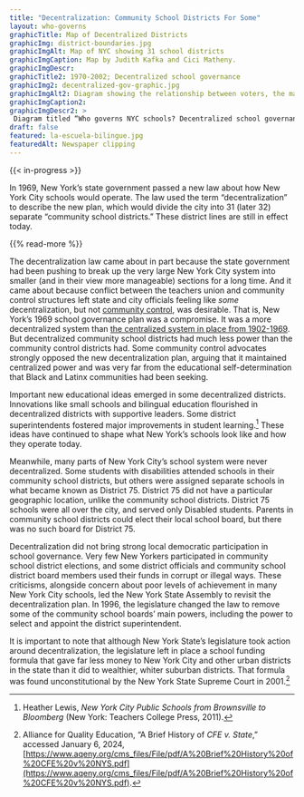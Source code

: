 ```yaml
--- 
title: "Decentralization: Community School Districts For Some"
layout: who-governs
graphicTitle: Map of Decentralized Districts
graphicImg: district-boundaries.jpg
graphicImgAlt: Map of NYC showing 31 school districts
graphicImgCaption: Map by Judith Kafka and Cici Matheny.
graphicImgDescr: 
graphicTitle2: 1970-2002; Decentralized school governance
graphicImg2: decentralized-gov-graphic.jpg
graphicImgAlt2: Diagram showing the relationship between voters, the mayor, borough presidents, board of education, district boards, and the rest of the school system 
graphicImgCaption2:
graphicImgDescr2: >
 Diagram titled “Who governs NYC schools? Decentralized school governance, 1970-2002.” A flow chart depicts a simplified version of the system, which is very complex. Under this system, voters elect the mayor, who appoints two members of the central board of education. Voters elect borough presidents, who each appoint one member of the central board of education. And voters and parents elect the members of the community school boards. (Here, parents who were not eligible to vote in other elections could vote in school board elections). The central board of education has the power to appoint the Chancellor, who then sets guidelines for the community school boards. The community school boards appoint their district’s superintendent (until 1996, when this power returned to the Chancellor). The district superintendent is in charge of hiring principals and teachers for the district, within the bounds of union contracts. These principals and teachers work in the district’s schools and teach the city’s students. </br>The decentralized structure leaves some power in the central board of education, and moves other powers to the community school boards. High schools are not part of community school boards, and District 75 is a separate district for Disabled students under the central board. 
draft: false
featured: la-escuela-bilingue.jpg
featuredAlt: Newspaper clipping
--- 
```


{{< in-progress >}}

In 1969, New York’s state government passed a new law about how New York City schools would operate. The law used the term “decentralization” to describe the new plan, which would divide the city into 31 (later 32) separate “community school districts.” These district lines are still in effect today.

{{% read-more %}}

The decentralization law came about in part because the state government had been pushing to break up the very large New York City system into smaller (and in their view more manageable) sections for a long time. And it came about because conflict between the teachers union and community control structures left state and city officials feeling like *some* decentralization, but not [community control](/topics/who-governs-schools/community-control/), was desirable. That is, New York’s 1969 school governance plan was a compromise. It was a more decentralized system than [the centralized system in place from 1902-1969](/topics/who-governs-schools/masses-to-experts/). But decentralized community school districts had much less power than the community control districts had. Some community control advocates strongly opposed the new decentralization plan, arguing that it maintained centralized power and was very far from the educational self-determination that Black and Latinx communities had been seeking.

Important new educational ideas emerged in some decentralized districts. Innovations like small schools and bilingual education flourished in decentralized districts with supportive leaders. Some district superintendents fostered major improvements in student learning.[^1] These ideas have continued to shape what New York’s schools look like and how they operate today.

Meanwhile, many parts of New York City’s school system were never decentralized. Some students with disabilities attended schools in their community school districts, but others were assigned separate schools in what became known as District 75. District 75 did not have a particular geographic location, unlike the community school districts. District 75 schools were all over the city, and served only Disabled students. Parents in community school districts could elect their local school board, but there was no such board for District 75.

Decentralization did not bring strong local democratic participation in school governance. Very few New Yorkers participated in community school district elections, and some district officials and community school district board members used their funds in corrupt or illegal ways. These criticisms, alongside concern about poor levels of achievement in many New York City schools, led the New York State Assembly to revisit the decentralization plan. In 1996, the legislature changed the law to remove some of the community school boards’ main powers, including the power to select and appoint the district superintendent.

It is important to note that although New York State’s legislature took action around decentralization, the legislature left in place a school funding formula that gave far less money to New York City and other urban districts in the state than it did to wealthier, whiter suburban districts. That formula was found unconstitutional by the New York State Supreme Court in 2001.[^2]

[^1]: Heather Lewis, *New York City Public Schools from Brownsville to Bloomberg* (New York: Teachers College Press, 2011).

[^2]: Alliance for Quality Education, “A Brief History of *CFE v. State*,” accessed January 6, 2024, [https://www.aqeny.org/cms_files/File/pdf/A%20Brief%20History%20of%20CFE%20v%20NYS.pdf](https://www.aqeny.org/cms_files/File/pdf/A%20Brief%20History%20of%20CFE%20v%20NYS.pdf).
